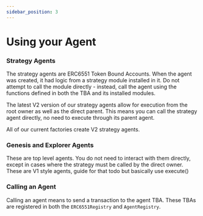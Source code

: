 ```yaml
---
sidebar_position: 3
---
```


# Using your Agent

### Strategy Agents

The strategy agents are ERC6551 Token Bound Accounts. When the agent was created, it had logic from a strategy module installed in it. Do not attempt to call the module directly - instead, call the agent using the functions defined in both the TBA and its installed modules.

The latest V2 version of our strategy agents allow for execution from the root owner as well as the direct parent. This means you can call the strategy agent directly, no need to execute through its parent agent.

All of our current factories create V2 strategy agents.

### Genesis and Explorer Agents

These are top level agents. You do not need to interact with them directly, except in cases where the strategy must be called by the direct owner. These are V1 style agents, guide for that todo but basically use execute()

### Calling an Agent

Calling an agent means to send a transaction to the agent TBA. These TBAs are registered in both the `ERC6551Registry` and `AgentRegistry`.
